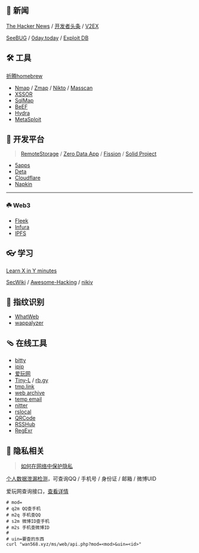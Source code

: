 ## 📰 新闻

[The Hacker News](//thehackernews.com) / [开发者头条](//toutiao.io) /
[V2EX](//v2ex.com)

[SeeBUG](https://seebug.org) / [0day.today](https://0day.today) /
[Exploit DB](https://www.exploit-db.com/)

## 🛠 工具

[折腾homebrew](homebrew.md)

- [Nmap](//nmap.org) / [Zmap](//zmap.io) / [Nikto](//github.com/sullo/nikto) /
  [Masscan](//github.com/robertdavidgraham/masscan)
- [XSSOR](https://xssor.io/)
- [SqlMap](http://sqlmap.org/)
- [BeEF](https://github.com/beefproject/beef)
- [Hydra](https://github.com/vanhauser-thc/thc-hydra)
- [MetaSploit](https://github.com/rapid7/metasploit-framework)

## 🚀 开发平台

> [RemoteStorage](//remotestorage.io) / [Zero Data App](//0data.app) /
> [Fission](//fission.codes) / [Solid Project](//solidproject.org)

- [5apps](//5apps.com)
- [Deta](//deta.sh)
- [Cloudflare](//cloudflare.com)
- [Napkin](//www.napkin.io)

---

### ☘️ Web3

- [Fleek](//fleek.co)
- [Infura](//infura.io)
- [IPFS](//ipfs.io)

## 👓 学习

[Learn X in Y minutes](//learnxinyminutes.com)

[SecWiki](//wiki.zacheller.dev) /
[Awesome-Hacking](//github.com/Hack-with-Github/Awesome-Hacking) /
[nikiv](//wiki.nikiv.dev)

## 🥕 指纹识别

- [WhatWeb](//github.com/urbanadventurer/WhatWeb)
- [wappalyzer](//github.com/wappalyzer/wappalyzer)

## 🩴 在线工具

- [bitty](//bitty.site)
- [ipip](//ipip.ooo)
- [爱玩网](//wan568.xyz)
- [Tiny-L](//www.tiny-l.com) / [rb.gy](//free-url-shortener.rb.gy)
- [tmp.link](//app.tmp.link)
- [web archive](//archive.ph)
- [temp email](//mytemp.email/)
- [nitter](//nitter.net/)
- [rslocal](//localtest.rs)
- [QRCode](//qr-code-generator.vercel.app)
- [RSSHub](//xyz-rsshub.vercel.app)
- [RegExr](https://regexr.com/)

## 👀 隐私相关

> [如何在网络中保护隐私](//privacy.kallydev.com)

[个人数据泄漏检测](//privacy.aiuys.com)，可查询QQ / 手机号 / 身份证 / 邮箱 / 微博UID

爱玩网查询接口，[查看详情](//wan568.xyz/Z2SyEP8vubRNODJMNB/open.html)

```shell
# mod=
# q2m QQ查手机
# m2q 手机查QQ
# s2m 微博ID查手机
# m2s 手机查微博ID
#
# uin=要查的东西
curl "wan568.xyz/ms/web/api.php?mod=<mod>&uin=<id>"
```
